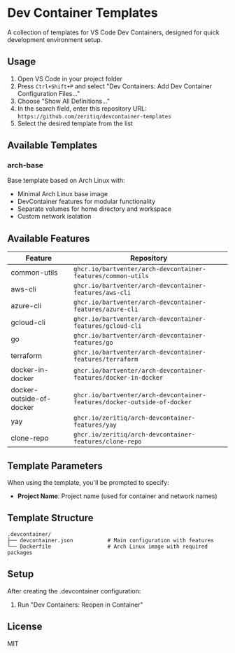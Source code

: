 # Dev Container Templates

A collection of templates for VS Code Dev Containers, designed for quick development environment setup.

## Usage

1. Open VS Code in your project folder
2. Press `Ctrl+Shift+P` and select "Dev Containers: Add Dev Container Configuration Files..."
3. Choose "Show All Definitions..."
4. In the search field, enter this repository URL: `https://github.com/zeritiq/devcontainer-templates`
5. Select the desired template from the list

## Available Templates

### arch-base
Base template based on Arch Linux with:
- Minimal Arch Linux base image
- DevContainer features for modular functionality
- Separate volumes for home directory and workspace
- Custom network isolation

## Available Features

| Feature | Repository |
|---------|------------|
| common-utils | `ghcr.io/bartventer/arch-devcontainer-features/common-utils` |
| aws-cli | `ghcr.io/bartventer/arch-devcontainer-features/aws-cli` |
| azure-cli | `ghcr.io/bartventer/arch-devcontainer-features/azure-cli` |
| gcloud-cli | `ghcr.io/bartventer/arch-devcontainer-features/gcloud-cli` |
| go | `ghcr.io/bartventer/arch-devcontainer-features/go` |
| terraform | `ghcr.io/bartventer/arch-devcontainer-features/terraform` |
| docker-in-docker | `ghcr.io/bartventer/arch-devcontainer-features/docker-in-docker` |
| docker-outside-of-docker | `ghcr.io/bartventer/arch-devcontainer-features/docker-outside-of-docker` |
| yay | `ghcr.io/zeritiq/arch-devcontainer-features/yay` |
| clone-repo | `ghcr.io/zeritiq/arch-devcontainer-features/clone-repo` |

## Template Parameters

When using the template, you'll be prompted to specify:
- **Project Name**: Project name (used for container and network names)

## Template Structure

```
.devcontainer/
├── devcontainer.json           # Main configuration with features
└── Dockerfile                  # Arch Linux image with required packages
```

## Setup

After creating the .devcontainer configuration:
1. Run "Dev Containers: Reopen in Container"

## License

MIT
